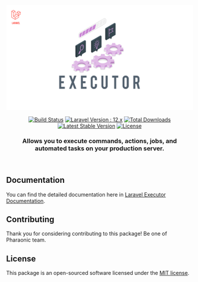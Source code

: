 <p align="center"><a href="https://pharaonic.io" target="_blank"><img src="https://raw.githubusercontent.com/Pharaonic/logos/main/executor.jpg"></a></p>

<p align="center">
<a href="https://github.com/Pharaonic/laravel-executor/actions"><img src="https://github.com/Pharaonic/laravel-executor/workflows/tests/badge.svg" alt="Build Status"></a>
<a href="https://laravel.com" target="_blank"><img src="https://img.shields.io/static/v1?label=Laravel&message=12.x&color=F05340&style=flat-square" alt="Laravel Version : 12.x"></a>
  <a href="https://packagist.org/packages/pharaonic/laravel-executor" target="_blank"><img src="https://poser.pugx.org/pharaonic/laravel-executor/downloads" alt="Total Downloads"></a>
<a href="https://packagist.org/packages/Pharaonic/laravel-executor"><img src="https://img.shields.io/packagist/v/Pharaonic/laravel-executor" alt="Latest Stable Version"></a>
<a href="https://packagist.org/packages/Pharaonic/laravel-executor"><img src="https://img.shields.io/static/v1?label=License&message=MIT&color=brightgreen&style=flat-square" alt="License"></a>
</p>

<h3 align="center">Allows you to execute commands, actions, jobs, and automated tasks on your production server.</h3>
<br>

## Documentation

You can find the detailed documentation here in [Laravel Executor Documentation](https://pharaonic.io/packages/laravel/executor/2.x).

## Contributing

Thank you for considering contributing to this package! Be one of Pharaonic team.

## License

This package is an open-sourced software licensed under the [MIT license](https://opensource.org/licenses/MIT).
